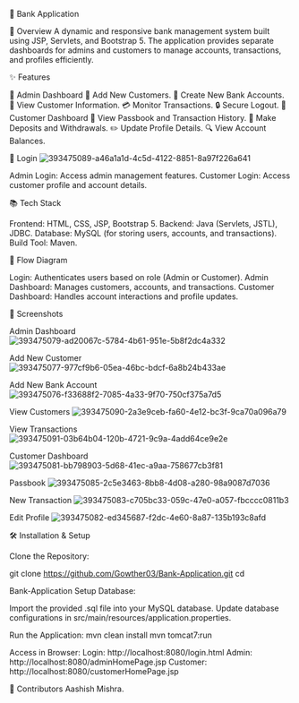 🏦 Bank Application

🚀 Overview A dynamic and responsive bank management system built using
JSP, Servlets, and Bootstrap 5. The application provides separate
dashboards for admins and customers to manage accounts, transactions,
and profiles efficiently.

✨ Features

🔑 Admin Dashboard 👤 Add New Customers. 💼 Create New Bank Accounts. 📝
View Customer Information. 💳 Monitor Transactions. 🔒 Secure Logout. 👥
Customer Dashboard 📖 View Passbook and Transaction History. 💸 Make
Deposits and Withdrawals. ✏️ Update Profile Details. 🔍 View Account
Balances.

🔐 Login
![393475089-a46a1a1d-4c5d-4122-8851-8a97f226a641](https://github.com/user-attachments/assets/0b46722c-bfd4-4b05-ac94-35b1d69bb8c8)

Admin Login: Access admin management features. Customer Login: Access
customer profile and account details.

📚 Tech Stack

Frontend: HTML, CSS, JSP, Bootstrap 5. Backend: Java (Servlets, JSTL),
JDBC. Database: MySQL (for storing users, accounts, and transactions).
Build Tool: Maven.


🔗 Flow Diagram

Login: Authenticates users based on role (Admin or Customer). Admin
Dashboard: Manages customers, accounts, and transactions. Customer
Dashboard: Handles account interactions and profile updates.


📸 Screenshots 

Admin Dashboard
![393475079-ad20067c-5784-4b61-951e-5b8f2dc4a332](https://github.com/user-attachments/assets/2dcf5b4b-53d4-425c-92e9-ba225c8859cf)

Add New Customer
![393475077-977cf9b6-05ea-46bc-bdcf-6a8b24b433ae](https://github.com/user-attachments/assets/48926533-767a-41e2-aef3-7414eaf399b2)

Add New Bank Account
![393475076-f33688f2-7085-4a33-9f70-750cf375a7d5](https://github.com/user-attachments/assets/eb8828b1-3e8d-4a62-b07b-d76188ded898)

View Customers
![393475090-2a3e9ceb-fa60-4e12-bc3f-9ca70a096a79](https://github.com/user-attachments/assets/8b09b8eb-754e-495f-867c-8abca653b7e3)

View Transactions
![393475091-03b64b04-120b-4721-9c9a-4add64ce9e2e](https://github.com/user-attachments/assets/c5e56528-b28e-4e6a-9157-b043fb92beeb)

Customer Dashboard
![393475081-bb798903-5d68-41ec-a9aa-758677cb3f81](https://github.com/user-attachments/assets/ebd8df1e-ef48-4ea0-9177-bb3ba4195eb8)

Passbook
![393475085-2c5e3463-8bb8-4d08-a280-98a9087d7036](https://github.com/user-attachments/assets/825a49e0-b73e-4525-b7ef-70ccb09d5b15)

New Transaction
![393475083-c705bc33-059c-47e0-a057-fbcccc0811b3](https://github.com/user-attachments/assets/c54edf7d-46ff-4bdf-9804-354adecea031)

Edit Profile
![393475082-ed345687-f2dc-4e60-8a87-135b193c8afd](https://github.com/user-attachments/assets/39b68d83-161c-4aa4-b329-3b65e9ab2286)



🛠️ Installation & Setup

Clone the Repository:

git clone https://github.com/Gowther03/Bank-Application.git cd


Bank-Application Setup Database:

Import the provided .sql file into your MySQL database. Update database
configurations in src/main/resources/application.properties. 

Run the Application:
mvn clean install mvn tomcat7:run 

Access in Browser:
Login: http://localhost:8080/login.html
Admin: http://localhost:8080/adminHomePage.jsp 
Customer: http://localhost:8080/customerHomePage.jsp


🙌 Contributors Aashish Mishra.
